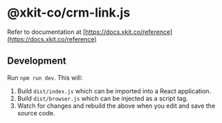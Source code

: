 # @xkit-co/crm-link.js

Refer to documentation at [https://docs.xkit.co/reference](https://docs.xkit.co/reference)

## Development

Run `npm run dev`. This will:

1. Build `dist/index.js` which can be imported into a React application.
2. Build `dist/browser.js` which can be injected as a script tag.
3. Watch for changes and rebuild the above when you edit and save the source code.
